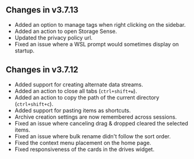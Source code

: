 ## Changes in v3.7.13

- Added an option to manage tags when right clicking on the sidebar.
- Added an action to open Storage Sense.
- Updated the privacy policy url.
- Fixed an issue where a WSL prompt would sometimes display on startup.

## Changes in v3.7.12

- Added support for creating alternate data streams.
- Added an action to close all tabs (`ctrl+shift+w`).
- Added an action to copy the path of the current directory (`ctrl+shift+c`).
- Added support for pasting items as shortcuts.
- Archive creation settings are now remembered across sessions.
- Fixed an issue where canceling drag & dropped cleared the selected items.
- Fixed an issue where bulk rename didn't follow the sort order.
- Fixed the context menu placement on the home page.
- Fixed responsiveness of the cards in the drives widget.
